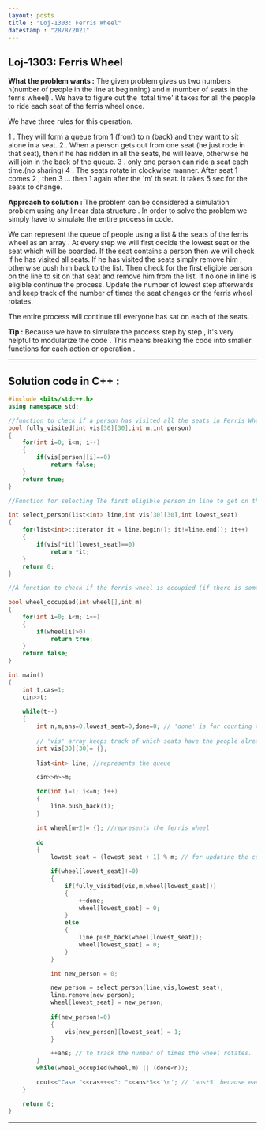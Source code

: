 ```yaml
---
layout: posts
title : "Loj-1303: Ferris Wheel"
datestamp : "28/8/2021"
---
```

## Loj-1303: Ferris Wheel 

**What the problem wants :** The given problem gives us two numbers `n`(number of people in the line at beginning) and `m` (number of seats in the ferris wheel) . We have to figure out the 'total time' it takes for all the people to ride each seat of the ferris wheel once.

We have three rules for this operation.

1 . They will form a queue from 1 (front) to n (back) and they want to sit alone in a seat. 
2 . When a person gets out from one seat (he just rode in that seat), then if he has ridden in all the seats, he will leave, otherwise he will join in the back of the queue.
3 . only one person can ride a seat each time.(no sharing)
4 . The seats rotate in clockwise manner. After seat 1 comes 2 , then 3 ... then 1 again after the 'm' th seat. It takes 5 sec for the seats to change.


**Approach to solution :** The problem can be considered a simulation problem using any linear data structure . In order to solve the problem we simply have to simulate the entire process in code. 

We can represent the queue of people using a list & the seats of the ferris wheel as an array . At every step we will first decide the lowest seat or the seat which will be boarded. If the seat contains a person then we will check if he has visited all seats. If he has visited the seats simply remove him , otherwise push him back to the list. Then check for the first eligible person on the line to sit on that seat and remove him from the list. If no one in line is eligible continue the process. Update the number of lowest step afterwards and keep track of the number of times the seat changes or the ferris wheel rotates.

The entire process will continue till everyone has sat on each of the seats.

**Tip :** Because we have to simulate the process step by step , it's very helpful to modularize the code . This means breaking the code into smaller functions for each action or operation .

---
## Solution code in C++ :
```cpp
#include <bits/stdc++.h>
using namespace std;

//function to check if a person has visited all the seats in Ferris Wheel
bool fully_visited(int vis[30][30],int m,int person)
{
    for(int i=0; i<m; i++)
    {
        if(vis[person][i]==0)
            return false;
    }
    return true;
}

//Function for selecting The first eligible person in line to get on the ferris wheel

int select_person(list<int> line,int vis[30][30],int lowest_seat)
{
    for(list<int>::iterator it = line.begin(); it!=line.end(); it++)
    {
        if(vis[*it][lowest_seat]==0)
            return *it;
    }
    return 0;
}

//A function to check if the ferris wheel is occupied (if there is someone on any of the seats)

bool wheel_occupied(int wheel[],int m)
{
    for(int i=0; i<m; i++)
    {
        if(wheel[i]>0)
            return true;
    }
    return false;
}

int main()
{
    int t,cas=1;
    cin>>t;
    
    while(t--)
    {
        int n,m,ans=0,lowest_seat=0,done=0; // 'done' is for counting the number of people who have ridden in each seat on the ferris wheel.
        
        // 'vis' array keeps track of which seats have the people already sat at.
        int vis[30][30]= {};
        
        list<int> line; //represents the queue

        cin>>n>>m;

        for(int i=1; i<=n; i++)
        {
            line.push_back(i);
        }

        int wheel[m+2]= {}; //represents the ferris wheel 
        
        do
        {
            lowest_seat = (lowest_seat + 1) % m; // for updating the current lowest seat.

            if(wheel[lowest_seat]!=0)
            {
                if(fully_visited(vis,m,wheel[lowest_seat]))
                {
                    ++done;
                    wheel[lowest_seat] = 0;
                }
                else
                {
                    line.push_back(wheel[lowest_seat]);
                    wheel[lowest_seat] = 0;
                }
            }

            int new_person = 0;

            new_person = select_person(line,vis,lowest_seat);
            line.remove(new_person);
            wheel[lowest_seat] = new_person;
            
            if(new_person!=0)
            {
                vis[new_person][lowest_seat] = 1;
            }

            ++ans; // to track the number of times the wheel rotates.
        }
        while(wheel_occupied(wheel,m) || (done<n)); 

        cout<<"Case "<<cas++<<": "<<ans*5<<'\n'; // 'ans*5' because each rotation or change of position of seats takes 5 units of time.
    }

    return 0;
}

```
---